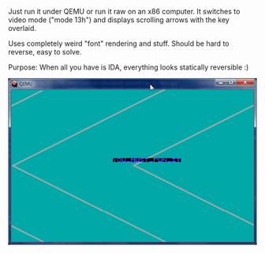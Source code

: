 Just run it under QEMU or run it raw on an x86 computer. It switches to video
mode ("mode 13h") and displays scrolling arrows with the key overlaid.

Uses completely weird "font" rendering and stuff. Should be hard to reverse, easy
to solve.

Purpose: When all you have is IDA, everything looks statically reversible :)

![Screenshot of this problem in QEMU](/problem-sources/demoscene-crackme/screenshot.png?raw=true "QEMU")
